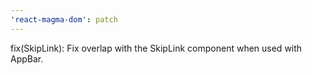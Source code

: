 ```yaml
---
'react-magma-dom': patch
---
```


fix(SkipLink): Fix overlap with the SkipLink component when used with AppBar.
